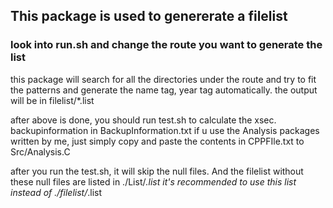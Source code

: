 ## This package is used to genererate a filelist
### look into run.sh and change the route you want to generate the list

this package will search for all the directories under the route and try to fit the patterns and generate the name tag, year tag automatically. the output will be in filelist/*.list

after above is done, you should run test.sh to calculate the xsec. backupinformation in BackupInformation.txt
if u use the Analysis packages written by me, just simply copy and paste the contents in CPPFIle.txt to Src/Analysis.C

after you run the test.sh, it will skip the null files. And the filelist without these null files are listed in ./List/*.list
it's recommended to use this list instead of ./filelist/*.list
